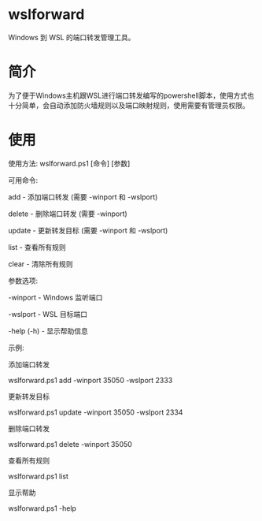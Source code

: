 # wslforward
Windows 到 WSL 的端口转发管理工具。


# 简介
为了便于Windows主机跟WSL进行端口转发编写的powershell脚本，使用方式也十分简单，会自动添加防火墙规则以及端口映射规则，使用需要有管理员权限。


# 使用
使用方法: wslforward.ps1 [命令] [参数]

可用命令:

  add     - 添加端口转发 (需要 -winport 和 -wslport)
  
  delete  - 删除端口转发 (需要 -winport)
  
  update  - 更新转发目标 (需要 -winport 和 -wslport)
  
  list    - 查看所有规则
  
  clear   - 清除所有规则

参数选项:

  -winport   - Windows 监听端口

  -wslport   - WSL 目标端口

  -help (-h) - 显示帮助信息

示例:

  添加端口转发
  
  wslforward.ps1 add -winport 35050 -wslport 2333
  
  更新转发目标
  
  wslforward.ps1 update -winport 35050 -wslport 2334
  
  删除端口转发
    
  wslforward.ps1 delete -winport 35050
  
  查看所有规则
  
  wslforward.ps1 list
  
  显示帮助
  
  wslforward.ps1 -help
